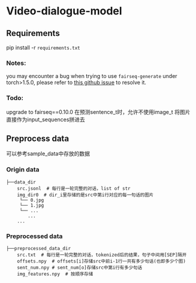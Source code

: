 # Video-dialogue-model

## Requirements
pip install -r `requirements.txt`
### Notes: 
you may encounter a bug when trying to use `fairseq-generate` under torch>1.5.0, please refer to [this github issue](https://github.com/pytorch/fairseq/issues/2460) to resolve it.
### Todo:
upgrade to fairseq==0.10.0
在预测sentence_t时，允许不使用image_t
将图片直接作为input_sequences拼进去

## Preprocess data
可以参考sample_data中存放的数据
### Origin data
```
├──data_dir
    src.jsonl  # 每行是一轮完整的对话，list of str
    img_dir0  # dir_i里存储的是src中第i行对应的每一句话的图片
     └── 0.jpg
     └── 1.jpg
     └── ...
        ...
    ...
```
### Preprocessed data
```
├──preprocessed_data_dir
    src.txt  # 每行是一轮完整的对话，tokenized后的结果，句子中间用[SEP]隔开
    offsets.npy  # offsets[i]存储src中前i-1行一共有多少句话(也即多少个图)
    sent_num.npy # sent_num[o]存储src中第i行有多少句话
    img_features.npy  # 按顺序存储
```
